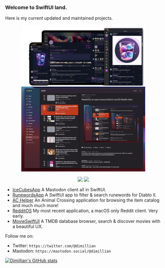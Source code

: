 ### Welcome to SwiftUI land. 

Here is my current updated and maintained projects.

<p align="center">
  <img src="https://github.com/Dimillian/IceCubesApp/blob/main/Images/promo.png" width="400">
  <img src="https://github.com/Dimillian/RedditOS/blob/master/Images/image1.png" width="400">
</p>
<p align="center">
  <img src="https://github.com/Dimillian/ACHNBrowserUI/blob/main/images/promo3.png" width="400">
  <img src="https://github.com/Dimillian/MovieSwiftUI/blob/master/images/MovieSwiftUI_promo_new.png" width="400">
</p>

* [IceCubesApp](https://github.com/Dimillian/IceCubesApp) A Mastodon client all in SwiftUI.
* [RunewordsApp](https://github.com/Dimillian/RunewordsApp) A SwiftUI app to filter & search runewords for Diablo II.
* [AC Helper](https://github.com/Dimillian/ACHNBrowserUI) An Animal Crossing application for browsing the item catalog and much much more!
* [RedditOS](https://github.com/Dimillian/RedditOS) My most recent application, a macOS only Reddit client. Very early.
* [MovieSwiftUI](https://github.com/Dimillian/MovieSwiftUI) A TMDB database browser, search & discover movies with a beautiful UX.


Follow me on: 
* Twitter: `https://twitter.com/@dimillian`
* Mastodon: `https://mastodon.social/@dimillian`

[![Dimillian's GitHub stats](https://github-readme-stats.vercel.app/api?username=dimillian&theme=dark)](https://github.com/anuraghazra/github-readme-stats)
